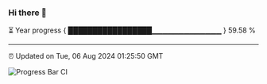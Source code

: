 ### Hi there 👋

⏳ Year progress { █████████████████▁▁▁▁▁▁▁▁▁▁▁▁▁ } 59.58 %

---

⏰ Updated on Tue, 06 Aug 2024 01:25:50 GMT

![Progress Bar CI](https://github.com/ZhaoGui/ZhaoGui/workflows/Progress%20Bar%20CI/badge.svg)
